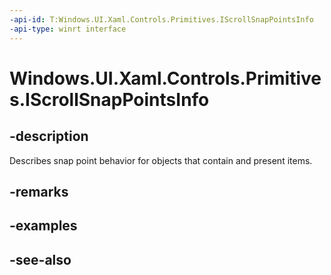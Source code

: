 ```yaml
---
-api-id: T:Windows.UI.Xaml.Controls.Primitives.IScrollSnapPointsInfo
-api-type: winrt interface
---
```


<!-- Interface syntax.
public interface IScrollSnapPointsInfo : 
-->

# Windows.UI.Xaml.Controls.Primitives.IScrollSnapPointsInfo

## -description
Describes snap point behavior for objects that contain and present items.



## -remarks

## -examples

## -see-also
